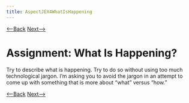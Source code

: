 ```yaml
---
title: AspectJEX4WhatIsHappening
---
```

[<--Back](AspectJEX4Possibilities) [Next-->](AspectJEX4SoWhatIsHappening)

# Assignment: What Is Happening?
Try to describe what is happening. Try to do so without using too much technological jargon. I’m asking you to avoid the jargon in an attempt to come up with something that is more about “what” versus “how.”

[<--Back](AspectJEX4Possibilities) [Next-->](AspectJEX4SoWhatIsHappening)
